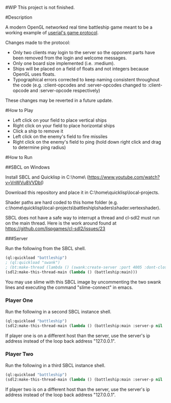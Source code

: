 #WIP
This project is not finished.

#Description

A modern OpenGL networked real time battleship game meant to be a working example of [userial's game protocol](https://github.com/nklein/userial#protocol).  

Changes made to the protocol:

- Only two clients may login to the server so the opponent parts have been removed from the login and welcome messages.
- Only one board size implemented (i.e. :medium).
- Ships will be placed on a field of floats and not integers because OpenGL uses floats.
- Typographical errors corrected to keep naming consistent throughout the code (e.g. :client-opcodes and :server-opcodes changed to :client-opcode and :server-opcode respectively)

These changes may be reverted in a future update.

#How to Play

- Left click on your field to place vertical ships 
- Right click on your field to place horizontal ships
- Click a ship to remove it
- Left click on the enemy's field to fire missiles
- Right click on the enemy's field to ping (hold down right click and drag to determine ping radius)

#How to Run

##SBCL on Windows

Install SBCL and Quicklisp in C:\home\ (https://www.youtube.com/watch?v=VnWVu8VVDbI)

Download this repository and place it in C:\home\quicklisp\local-projects\.  

Shader paths are hard coded to this home folder (e.g. c:\home\quicklisp\local-projects\battleship\shaders\shader.vertexshader).

SBCL does not have a safe way to interrupt a thread and cl-sdl2 must run on the main thread. Here is the work around found at https://github.com/lispgames/cl-sdl2/issues/23

###Server

Run the following from the SBCL shell.

```lisp
(ql:quickload "battleship")
; (ql:quickload "swank")
; (bt:make-thread (lambda () (swank:create-server :port 4005 :dont-close t)))
(sdl2:make-this-thread-main (lambda () (battleship:main)))
```

You may use slime with this SBCL image by uncommenting the two swank lines and executing the command "slime-connect" in emacs.

### Player One 

Run the following in a second SBCL instance shell.

```lisp
(ql:quickload "battleship")
(sdl2:make-this-thread-main (lambda () (battleship:main :server-p nil :server-ip "127.0.0.1" :name "Ranma Saotome")))
```

If player one is on a different host than the server, use the server's ip address instead of the loop back address "127.0.0.1".

### Player Two

Run the following in a third SBCL instance shell.

```lisp
(ql:quickload "battleship")
(sdl2:make-this-thread-main (lambda () (battleship:main :server-p nil :server-ip "127.0.0.1" :name "Akane Tendo")))
```

If player two is on a different host than the server, use the server's ip address instead of the loop back address "127.0.0.1".